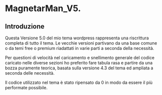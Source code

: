# MagnetarMan_V5.

## Introduzione

Questa Versione 5.0 del mio tema wordpress rappresenta una riscrittura completa di tutto il tema. Le vecchie versioni partivano da una base comune o da temi free o premium riadattati in varie parti a seconda della necessità.

Per questioni di velocità nel caricamento e snellimento generale del codice caricato nelle diverse sezioni ho preferito fare tabula rasa e partire da una bozza puramente teorica, basata sulla versione 4.3 del tema ed ampliata a seconda delle necessità.

Il codice utilizzato nel tema è stato ripensato da 0 in modo da essere il più performate possibile.